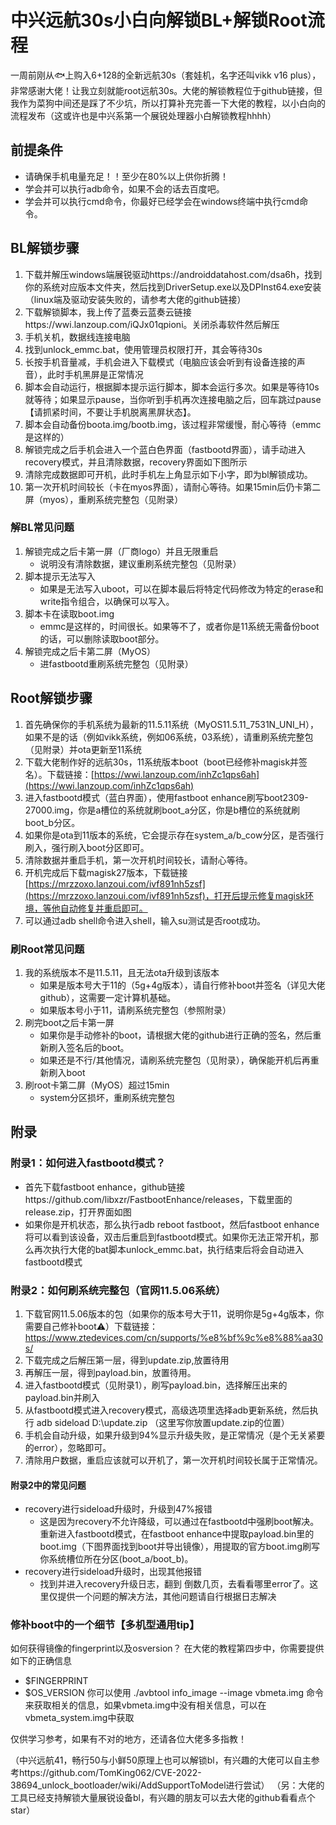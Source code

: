 # 中兴远航30s小白向解锁BL+解锁Root流程

一周前刚从🐟上购入6+128的全新远航30s（套娃机，名字还叫vikk v16 plus），非常感谢大佬！让我立刻就能root远航30s。大佬的解锁教程位于github链接，但我作为菜狗中间还是踩了不少坑，所以打算补充完善一下大佬的教程，以小白向的流程发布（这或许也是中兴系第一个展锐处理器小白解锁教程hhhh）

## 前提条件
- 请确保手机电量充足！！至少在80%以上供你折腾！
- 学会并可以执行adb命令，如果不会的话去百度吧。
- 学会并可以执行cmd命令，你最好已经学会在windows终端中执行cmd命令。

## BL解锁步骤
1. 下载并解压windows端展锐驱动https://androiddatahost.com/dsa6h，找到你的系统对应版本文件夹，然后找到DriverSetup.exe以及DPInst64.exe安装（linux端及驱动安装失败的，请参考大佬的github链接）
2. 下载解锁脚本，我上传了蓝奏云蓝奏云链接https://wwi.lanzoup.com/iQJx01qpioni。关闭杀毒软件然后解压
3. 手机关机，数据线连接电脑
4. 找到unlock_emmc.bat，使用管理员权限打开，其会等待30s
5. 长按手机音量减，手机会进入下载模式（电脑应该会听到有设备连接的声音），此时手机黑屏是正常情况
6. 脚本会自动运行，根据脚本提示运行脚本，脚本会运行多次。如果是等待10s就等待；如果显示pause，当你听到手机再次连接电脑之后，回车跳过pause【请抓紧时间，不要让手机脱离黑屏状态】。
7. 脚本会自动备份boota.img/bootb.img，该过程非常缓慢，耐心等待（emmc是这样的）
8. 解锁完成之后手机会进入一个蓝白色界面（fastbootd界面），请手动进入recovery模式，并且清除数据，recovery界面如下图所示
9. 清除完成数据即可开机，此时手机左上角显示如下小字，即为bl解锁成功。
10. 第一次开机时间较长（卡在myos界面），请耐心等待。如果15min后仍卡第二屏（myos），重刷系统完整包（见附录）

### 解BL常见问题
1. 解锁完成之后卡第一屏（厂商logo）并且无限重启
   - 说明没有清除数据，建议重刷系统完整包（见附录）
2. 脚本提示无法写入
   - 如果是无法写入uboot，可以在脚本最后将特定代码修改为特定的erase和write指令组合，以确保可以写入。
3. 脚本卡在读取boot.img
   - emmc是这样的，时间很长。如果等不了，或者你是11系统无需备份boot的话，可以删除读取boot部分。
4. 解锁完成之后卡第二屏（MyOS）
   - 进fastbootd重刷系统完整包（见附录）

## Root解锁步骤
1. 首先确保你的手机系统为最新的11.5.11系统（MyOS11.5.11_7531N_UNI_H），如果不是的话（例如vikk系统，例如06系统，03系统），请重刷系统完整包（见附录）并ota更新至11系统
2. 下载大佬制作好的远航30s，11系统版本boot（boot已经修补magisk并签名）。下载链接：[https://wwi.lanzoup.com/inhZc1qps6ah](https://wwi.lanzoup.com/inhZc1qps6ah)
3. 进入fastbootd模式（蓝白界面），使用fastboot enhance刷写boot2309-27000.img，你是a槽位的系统就刷boot_a分区，你是b槽位的系统就刷boot_b分区。
4. 如果你是ota到11版本的系统，它会提示存在system_a/b_cow分区，是否强行刷入，强行刷入boot分区即可。
5. 清除数据并重启手机，第一次开机时间较长，请耐心等待。
6. 开机完成后下载magisk27版本，下载链接[https://mrzzoxo.lanzoui.com/ivf891nh5zsf](https://mrzzoxo.lanzoui.com/ivf891nh5zsf)，打开后提示修复magisk环境，等他自动修复并重启即可。
7. 可以通过adb shell命令进入shell，输入su测试是否root成功。

### 刷Root常见问题
1. 我的系统版本不是11.5.11，且无法ota升级到该版本
   - 如果是版本号大于11的（5g+4g版本），请自行修补boot并签名（详见大佬github），这需要一定计算机基础。
   - 如果版本号小于11，请刷系统完整包（参照附录）
2. 刷完boot之后卡第一屏
   - 如果你是手动修补的boot，请根据大佬的github进行正确的签名，然后重新刷入签名后的boot。
   - 如果还是不行/其他情况，请刷系统完整包（见附录），确保能开机后再重新刷入boot
3. 刷root卡第二屏（MyOS）超过15min
   - system分区损坏，重刷系统完整包

## 附录
### 附录1：如何进入fastbootd模式？
- 首先下载fastboot enhance，github链接https://github.com/libxzr/FastbootEnhance/releases，下载里面的release.zip，打开界面如图
- 如果你是开机状态，那么执行adb reboot fastboot，然后fastboot enhance将可以看到该设备，双击后重启到fastbootd模式。如果你无法正常开机，那么再次执行大佬的bat脚本unlock_emmc.bat，执行结束后将会自动进入fastbootd模式

### 附录2：如何刷系统完整包（官网11.5.06系统）
1. 下载官网11.5.06版本的包（如果你的版本号大于11，说明你是5g+4g版本，你需要自己修补boot⚠）下载链接：https://www.ztedevices.com/cn/supports/%e8%bf%9c%e8%88%aa30s/
2. 下载完成之后解压第一层，得到update.zip,放置待用
3. 再解压一层，得到payload.bin，放置待用。
4. 进入fastbootd模式（见附录1），刷写payload.bin，选择解压出来的payload.bin并刷入
5. 从fastbootd模式进入recovery模式，高级选项里选择adb更新系统，然后执行 adb sideload D:\\update.zip （这里写你放置update.zip的位置）
6. 手机会自动升级，如果升级到94%显示升级失败，是正常情况（是个无关紧要的error），忽略即可。
7. 清除用户数据，重启应该就可以开机了，第一次开机时间较长属于正常情况。

#### 附录2中的常见问题
- recovery进行sideload升级时，升级到47%报错
  - 这是因为recovery不允许降级，可以通过在fastbootd中强刷boot解决。重新进入fastbootd模式，在fastboot enhance中提取payload.bin里的boot.img（下图界面找到boot并导出镜像），用提取的官方boot.img刷写你系统槽位所在分区(boot_a/boot_b)。
- recovery进行sideload升级时，出现其他报错
  - 找到并进入recovery升级日志，翻到 倒数几页，去看看哪里error了。这里仅提供一个问题的解决方法，其他问题请自行根据日志解决

### 修补boot中的一个细节【多机型通用tip】
如何获得镜像的fingerprint以及osversion？
在大佬的教程第四步中，你需要提供如下的正确信息
- $FINGERPRINT
- $OS_VERSION
你可以使用 ./avbtool info_image --image vbmeta.img 命令来获取相关的信息，如果vbmeta.img中没有相关信息，可以在vbmeta_system.img中获取

仅供学习参考，如果有不对的地方，还请各位大佬多多指教！

（中兴远航41，畅行50与小鲜50原理上也可以解锁bl，有兴趣的大佬可以自主参考https://github.com/TomKing062/CVE-2022-38694_unlock_bootloader/wiki/AddSupportToModel进行尝试）
（另：大佬的工具已经支持解锁大量展锐设备bl，有兴趣的朋友可以去大佬的github看看点个star）
